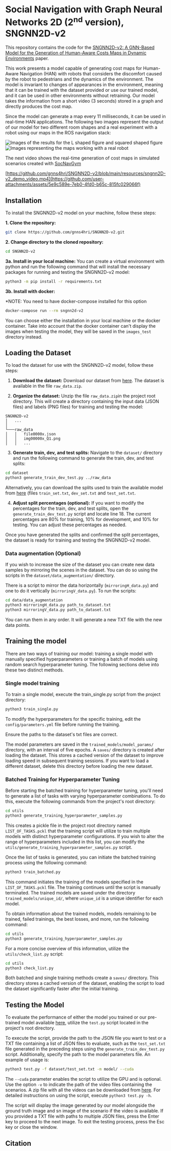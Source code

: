 # Social Navigation with Graph Neural Networks 2D (2<sup>nd</sup> version), SNGNN2D-v2

This repository contains the code for the [SNGNN2D-v2: A GNN-Based Model for the Generation of Human-Aware Costs Maps in Dynamic Environments](#) paper.

This work presents a model capable of generating cost maps for Human-Aware Navigation (HAN) with robots that considers the discomfort caused by the robot to pedestrians and the dynamics of the environment.
The model is invariant to changes of appearances in the environment, meaning that it can be trained with the dataset provided or use our trained model, and it can be used in other environments without retraining.
Our model takes the information from a short video (3 seconds) stored in a graph and directly produces the cost map. 

Since the model can generate a map every 11 milliseconds, it can be used in real-time HAN applications.
The following two images represent the output of our model for two different room shapes and a real experiment with a robot using our maps in the ROS navigation stack:

![Images of the results for the L shaped figure and squared shaped figure](resources/results.png)  ![Images representing the maps working with a real robot](resources/real_path.jpg)

The next video shows the real-time generation of cost maps in simulated scenarios created with [SocNavGym](https://github.com/gnns4hri/SocNavGym)

[https://github.com/gnns4hri/SNGNN2D-v2/blob/main/resources/sngnn2D-v2_demo_video.mp4](https://github.com/user-attachments/assets/5e9c589e-7eb0-4fd0-b65c-815fc029066f)

## Installation

To install the SNGNN2D-v2 model on your machine, follow these steps:

**1. Clone the repository:**

```bash
git clone https://github.com/gnns4hri/SNGNN2D-v2.git
```

**2. Change directory to the cloned repository:**

```bash
cd SNGNN2D-v2
```

**3a. Install in your local machine:**
You can create a virtual environment with python and run the following command that will install the necessary packages for running and testing the SNGNN2D-v2 model:
```bash
python3 -m pip install -r requirements.txt
```

**3b. Install with docker:**

*NOTE: You need to have docker-compose installed for this option
```bash
docker-compose run --rm sngnn2d-v2
```

You can choose either the installation in your local machine or the docker container. Take into account that the docker container can't display the images when testing the model, they will be saved in the `images_test` directory instead.

## Loading the Dataset

To load the dataset for use with the SNGNN2D-v2 model, follow these steps:

1. **Download the dataset:** Download our dataset from [here](https://www.dropbox.com/scl/fo/k282y10fecljyyl7sjj10/h?rlkey=e1i96zi1nqpfb50k2xh5aq9tx&dl=0). The dataset is available in the file `raw_data.zip`.

2. **Organize the dataset:** Unzip the file `raw_data.zip`in the project root directory. This will create a directory containing the input data (JSON files) and labels (PNG files) for training and testing the model:

```
SNGNN2D-v2
│   ...    
│
└───raw_data
│   │   file0000x.json
│   │   img00000x_Q1.png
│   │   ...
```

3. **Generate train, dev, and test splits:** Navigate to the `dataset/` directory and run the following command to generate the train, dev, and test splits:

```bash
cd dataset
python3 generate_train_dev_test.py ../raw_data
```
Alternatively, you can download the splits used to train the available model from [here](https://www.dropbox.com/scl/fo/k282y10fecljyyl7sjj10/h?rlkey=e1i96zi1nqpfb50k2xh5aq9tx&dl=0) (files `train_set.txt`, `dev_set.txt` and `test_set.txt`.

4. **Adjust split percentages (optional):** If you want to modify the percentages for the train, dev, and test splits, open the `generate_train_dev_test.py` script and locate line 18. The current percentages are 80% for training, 10% for development, and 10% for testing. You can adjust these percentages as needed.

 Once you have generated the splits and confirmed the split percentages, the dataset is ready for training and testing the SNGNN2D-v2 model.

### Data augmentation (Optional)

If you wish to increase the size of the dataset you can create new data samples by mirroring the scenes in the dataset.
You can do so using the scripts in the `dataset/data_augmentation/` directory.

There is a script to mirror the data horizontally (`mirroringH_data.py`) and one to do it vertically (`mirroringV_data.py`).
To run the scripts:

```bash
cd data/data_augmentation
python3 mirroringH_data.py path_to_dataset.txt
python3 mirroringV_data.py path_to_dataset.txt
```
You can run them in any order. It will generate a new TXT file with the new data points.

## Training the model

There are two ways of training our model: training a single model with manually specified hyperparameters or training a batch of models using random search hyperparameter tuning. 
The following sections delve into these two distinct methods.

### Single model training

To train a single model, execute the train_single.py script from the project directory:

```bash
python3 train_single.py
```

To modify the hyperparameters for the specific training, edit the `config/parameters.yml` file before running the training.

Ensure the paths to the dataset's txt files are correct.

The model parameters are saved in the `trained_models/model_params/` directory, with an interval of five epochs.
A `saves/` directory is created after loading the dataset. 
This stores a cached version of the dataset to improve loading speed in subsequent training sessions.
If you want to load a different dataset, delete this directory before loading the new dataset.

### Batched Training for Hyperparameter Tuning

Before starting the batched training for hyperparameter tuning, you'll need to generate a list of tasks with varying hyperparameter combinations.
To do this, execute the following commands from the project's root directory:

```bash
cd utils
python3 generate_training_hyperparameter_samples.py
```

This creates a pickle file in the project root directory named `LIST_OF_TASKS.pckl` that the training script will utilize to train multiple models with distinct hyperparameter configurations. If you wish to alter the range of hyperparameters included in this list, you can modify the `utils/generate_training_hyperparameter_samples.py` script.

Once the list of tasks is generated, you can initiate the batched training process using the following command:

```bash
python3 train_batched.py
```

This command initiates the training of the models specified in the `LIST_OF_TASKS.pckl` file. The training continues until the script is manually terminated. 
The trained models are saved under the directory `trained_models/unique_id/`, where `unique_id` is a unique identifier for each model.

To obtain information about the trained models, models remaining to be trained, failed trainings, the best losses, and more, run the following command:

```bash
cd utils
python3 generate_training_hyperparameter_samples.py
```

For a more concise overview of this information, utilize the `utils/check_list.py` script:

```bash
cd utils
python3 check_list.py
```

Both batched and single training methods create a `saves/` directory.
This directory stores a cached version of the dataset, enabling the script to load the dataset significantly faster after the initial training.

## Testing the Model

To evaluate the performance of either the model you trained or our pre-trained model available [here](https://www.dropbox.com/scl/fo/9ia7vz9sjdlj69sz8yoxi/h?rlkey=ws39q0ylrx3t7soj4cn5k7op1&dl=0), utilize the `test.py` script located in the project's root directory.

To execute the script, provide the path to the JSON file you want to test or a TXT file containing a list of JSON files to evaluate, such as the `test_set.txt` file generated in the preceding steps using the `generate_train_dev_test.py` script.
Additionally, specify the path to the model parameters file.
An example of usage is:

```bash
python3 test.py -f dataset/test_set.txt -m model/ --cuda
```

The `--cuda` parameter enables the script to utilize the GPU and is optional.
Use the option `-v` to indicate the path of the video files containing the scenarios.
A zip file with all the videos can be downloaded from [here](https://www.dropbox.com/scl/fo/k282y10fecljyyl7sjj10/h?rlkey=e1i96zi1nqpfb50k2xh5aq9tx&dl=0).
For detailed instructions on using the script, execute `python3 test.py -h`.


The script will display the image generated by our model alongside the ground truth image and sn image of the scenario if the video is available.
If you provided a TXT file with paths to multiple JSON files, press the Enter key to proceed to the next image. 
To exit the testing process, press the Esc key or close the window.

## Citation
